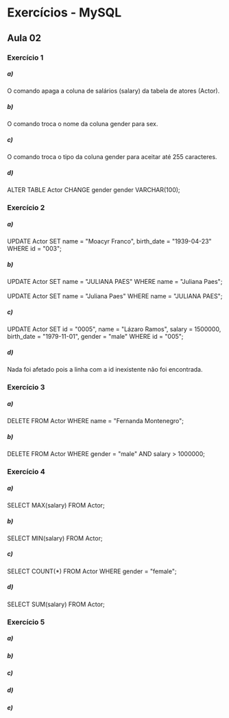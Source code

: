 <h1>Exercícios - MySQL</h1>

<h2>Aula 02</h2>

<h3>Exercício 1</h3>

<h5>a)</h5> 

<p>
O comando apaga a coluna de salários (salary) da tabela de atores (Actor).
</p>

<h5>b)</h5>

<p>
O comando troca o nome da coluna gender para sex.
</p>

<h5>c)</h5>

<p>
O comando troca o tipo da coluna gender para aceitar até 255 caracteres.
</p>


<h5>d)</h5>

<p>
ALTER TABLE Actor CHANGE gender gender VARCHAR(100);
</p>




<h3>Exercício 2</h3>

<h5>a)</h5> 

<p>
UPDATE Actor
SET name = "Moacyr Franco", birth_date = "1939-04-23"
WHERE id = "003";
</p>

<h5>b)</h5>

<p>
UPDATE Actor 
SET name = "JULIANA PAES"
WHERE name = "Juliana Paes";
</br></br>
UPDATE Actor 
SET name = "Juliana Paes" 
WHERE name = "JULIANA PAES";


</p>

<h5>c)</h5>

<p>
UPDATE Actor
SET id = "0005", name = "Lázaro Ramos", salary = 1500000, birth_date = "1979-11-01", gender = "male"
WHERE id = "005";
</p>


<h5>d)</h5>

<p>
Nada foi afetado pois a linha com a id inexistente não foi encontrada.
</p>






<h3>Exercício 3</h3>

<h5>a)</h5> 

<p>
DELETE FROM Actor WHERE name = "Fernanda Montenegro";
</p>

<h5>b)</h5>

<p>
DELETE FROM Actor WHERE gender = "male" AND salary > 1000000;
</p>





<h3>Exercício 4</h3>

<h5>a)</h5> 

<p>
SELECT MAX(salary) FROM Actor;
</p>

<h5>b)</h5>

<p>
SELECT MIN(salary) FROM Actor;
</p>

<h5>c)</h5>

<p>
SELECT COUNT(*) FROM Actor WHERE gender = "female";
</p>


<h5>d)</h5>

<p>
SELECT SUM(salary) FROM Actor;
</p>






<h3>Exercício 5</h3>

<h5>a)</h5> 

<p>

</p>

<h5>b)</h5>

<p>

</p>

<h5>c)</h5>

<p>

</p>


<h5>d)</h5>

<p>

</p>

<h5>e)</h5>

<p>

</p>





